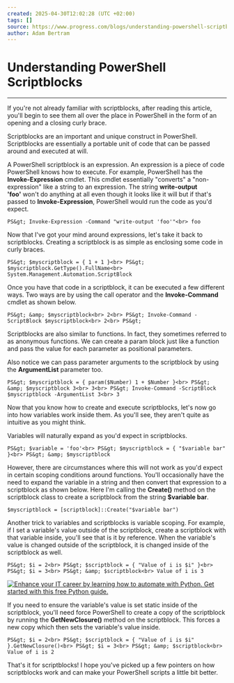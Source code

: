 ```yaml
---
created: 2025-04-30T12:02:28 (UTC +02:00)
tags: []
source: https://www.progress.com/blogs/understanding-powershell-scriptblocks
author: Adam Bertram
---
```


# Understanding PowerShell Scriptblocks

---
If you're not already familiar with scriptblocks, after reading this article, you'll begin to see them all over the place in PowerShell in the form of an opening and a closing curly brace.

Scriptblocks are an important and unique construct in PowerShell. Scriptblocks are essentially a portable unit of code that can be passed around and executed at will. 

A PowerShell scriptblock is an expression. An expression is a piece of code PowerShell knows how to execute. For example, PowerShell has the **Invoke-Expression** cmdlet. This cmdlet essentially "converts" a "non-expression" like a string to an expression. The string **write-output 'foo'** won't do anything at all even though it looks like it will but if that's passed to **Invoke-Expression**, PowerShell would run the code as you'd expect.

```
PS&gt; Invoke-Expression -Command "write-output 'foo'"<br> foo
```

Now that I've got your mind around expressions, let's take it back to scriptblocks. Creating a scriptblock is as simple as enclosing some code in curly braces.

```
PS&gt; $myscriptblock = { 1 + 1 }<br> PS&gt; $myscriptblock.GetType().FullName<br> System.Management.Automation.ScriptBlock
```

Once you have that code in a scriptblock, it can be executed a few different ways. Two ways are by using the call operator and the **Invoke-Command** cmdlet as shown below.

```
PS&gt; &amp; $myscriptblock<br> 2<br> PS&gt; Invoke-Command -ScriptBlock $myscriptblock<br> 2<br> PS&gt;
```

Scriptblocks are also similar to functions. In fact, they sometimes referred to as anonymous functions. We can create a param block just like a function and pass the value for each parameter as positional parameters.

Also notice we can pass parameter arguments to the scriptblock by using the **ArgumentList** parameter too.

```
PS&gt; $myscriptblock = { param($Number) 1 + $Number }<br> PS&gt; &amp; $myscriptblock 3<br> 3<br> PS&gt; Invoke-Command -ScriptBlock $myscriptblock -ArgumentList 3<br> 3
```

Now that you know how to create and execute scriptblocks, let's now go into how variables work inside them. As you'll see, they aren't quite as intuitive as you might think.

Variables will naturally expand as you'd expect in scriptblocks.

```
PS&gt; $variable = 'foo'<br> PS&gt; $myscriptblock = { "$variable bar" }<br> PS&gt; &amp; $myscriptblock
```

However, there are circumstances where this will not work as you'd expect in certain scoping conditions around functions. You'll occasionally have the need to expand the variable in a string and then convert that expression to a scriptblock as shown below. Here I'm calling the **Create()** method on the scriptblock class to create a scriptblock from the string **$variable bar**.

```
$myscriptblock = [scriptblock]::Create("$variable bar")
```

Another trick to variables and scriptblocks is variable scoping. For example, if I set a variable's value outside of the scriptblock, create a scriptblock with that variable inside, you'll see that is it by reference. When the variable's value is changed outside of the scriptblock, it is changed inside of the scriptblock as well.

```
PS&gt; $i = 2<br> PS&gt; $scriptblock = { "Value of i is $i" }<br> PS&gt; $i = 3<br> PS&gt; &amp; $scriptblock<br> Value of i is 3
```

[![Enhance your IT career by learning how to automate with Python. Get started  with this free Python guide.](https://www.progress.com/images/default-source/ipsblogposts/bc69b3cd-b007-45a9-95e0-51ff279ea557.jpg?sfvrsn=f3c69635_4)](https://www.progress.com/resources/papers/how-to-automate-using-python)

If you need to ensure the variable's value is set static inside of the scriptblock, you'll need force PowerShell to create a copy of the scriptblock by running the **GetNewClosure()** method on the scriptblock. This forces a new copy which then sets the variable's value inside.

```
PS&gt; $i = 2<br> PS&gt; $scriptblock = { "Value of i is $i" }.GetNewClosure()<br> PS&gt; $i = 3<br> PS&gt; &amp; $scriptblock<br> Value of i is 2
```

That's it for scriptblocks! I hope you've picked up a few pointers on how scriptblocks work and can make your PowerShell scripts a little bit better.
